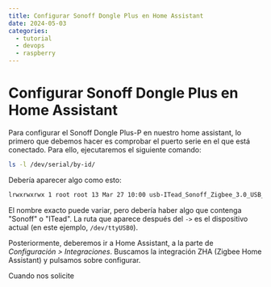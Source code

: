 ```yaml
---
title: Configurar Sonoff Dongle Plus en Home Assistant
date: 2024-05-03
categories:
  - tutorial
  - devops
  - raspberry
---
```

# Configurar Sonoff Dongle Plus en Home Assistant

Para configurar el Sonoff Dongle Plus-P en nuestro home assistant, lo primero que debemos hacer es comprobar el puerto serie en el que está conectado. Para ello, ejecutaremos el siguiente comando:

```bash
ls -l /dev/serial/by-id/
```

Debería aparecer algo como esto:

```bash
lrwxrwxrwx 1 root root 13 Mar 27 10:00 usb-ITead_Sonoff_Zigbee_3.0_USB_Dongle_Plus_1234567890-if00-port0 -> ../../ttyUSB0
```

El nombre exacto puede variar, pero debería haber algo que contenga "Sonoff" o "ITead". La ruta que aparece después del `->` es el dispositivo actual (en este ejemplo, `/dev/ttyUSB0`).

Posteriormente, deberemos ir a Home Assistant, a la parte de *Configuración > Integraciones*. Buscamos la integración ZHA (Zigbee Home Assistant) y pulsamos sobre configurar.

Cuando nos solicite 
